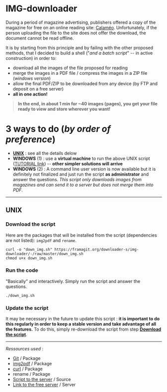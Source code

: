 # IMG-downloader

During a period of magazine advertising, publishers offered a copy of the magazine for free on an online reading site: [Calaméo](https://calameo.com). Unfortunately, if the person uploading the file to the site does not offer the download, the document cannot be read offline.

It is by starting from this principle and by failing with the other proposed methods, that I decided to build a shell ("*and a batch script*" -- in active construction) in order to:
- download all the images of the file proposed for reading
- merge the images in a PDF file / compress the images in a ZIP file (*windows version*)
- allow the final PDF/ZIP to be downloaded from any device (by FTP and deposit on a free server)
- **all in one action!**

> **In the end, in about 1 min for ~40 images (pages), you get your file ready to view and store wherever you want!**

# 3 ways to do (*by order of preference*)
- **[UNIX](#unix)** : see all the details delow
- **WINDOWS** (1) : use a **virtual machine** to run the above UNIX script ([TUTORIAL link](https://medium.com/platform-engineer/how-to-install-debian-linux-on-virtualbox-with-guest-additions-778afa0ee7e0)) -- **other simpler solutions will arrive**
- **WINDOWS** (2) : A command line user version is now available but it is definitely not finalized and just run the script **as administrator** and answer the questions. *This script only downloads images from magazines and can send it to a server but does not merge them into PDF*.

---

## UNIX
### Download the script
Here are the packages that will be installed from the script (dependencies are not listed): `img2pdf` and `rename`.
```{bash}
curl -o "down_img.sh" https://framagit.org/downloader-s/img-downloader/-/raw/master/down_img.sh
chmod u+x down_img.sh
```
### Run the code
"Basically" and interactively. Simply run the script and answer the questions.
```{bash}
./down_img.sh
```
### Update the script
It may be necessary in the future to update this script : **it is important to do this regularly in order to keep a stable version and take advantage of all the features.** To do this, simply re-download the script from step **[Download the script](#download-the-script)**.

---

*Ressources used* :
- [Git](https://github.com/git/git) / Package
- [img2pdf](https://gitlab.mister-muffin.de/josch/img2pdf) / Package
- [curl](https://github.com/curl/curl) / Package
- rename / Package
- [Script to the server](https://forum.ubuntu-fr.org/viewtopic.php?id=120246) / Source
- [Link to the free server](http://dl.free.fr) / Server